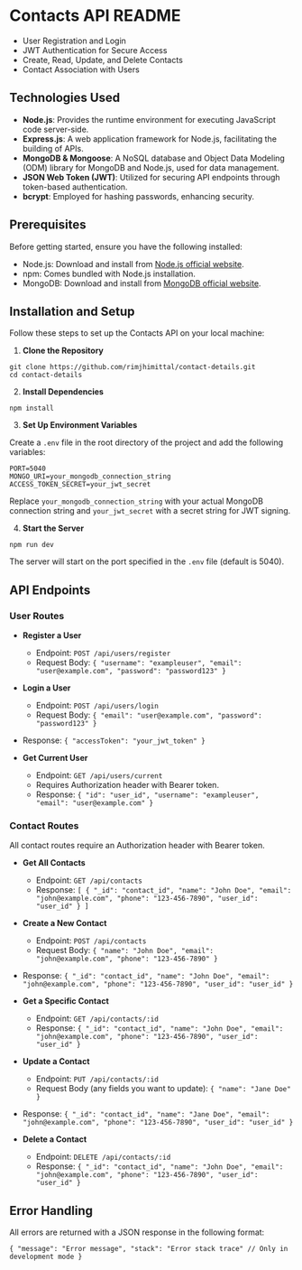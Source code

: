# Contacts API README

- User Registration and Login
- JWT Authentication for Secure Access
- Create, Read, Update, and Delete Contacts
- Contact Association with Users

## Technologies Used

- **Node.js**: Provides the runtime environment for executing JavaScript code server-side.
- **Express.js**: A web application framework for Node.js, facilitating the building of APIs.
- **MongoDB & Mongoose**: A NoSQL database and Object Data Modeling (ODM) library for MongoDB and Node.js, used for data management.
- **JSON Web Token (JWT)**: Utilized for securing API endpoints through token-based authentication.
- **bcrypt**: Employed for hashing passwords, enhancing security.

## Prerequisites

Before getting started, ensure you have the following installed:

- Node.js: Download and install from [Node.js official website](https://nodejs.org/).
- npm: Comes bundled with Node.js installation.
- MongoDB: Download and install from [MongoDB official website](https://www.mongodb.com/try/download/community).

## Installation and Setup

Follow these steps to set up the Contacts API on your local machine:

1. **Clone the Repository**
```
git clone https://github.com/rimjhimittal/contact-details.git 
cd contact-details
```

2. **Install Dependencies**
```
npm install
```

3. **Set Up Environment Variables**

Create a `.env` file in the root directory of the project and add the following variables:
```
PORT=5040 
MONGO_URI=your_mongodb_connection_string ACCESS_TOKEN_SECRET=your_jwt_secret
```

Replace `your_mongodb_connection_string` with your actual MongoDB connection string and `your_jwt_secret` with a secret string for JWT signing.

4. **Start the Server**
```
npm run dev
```

The server will start on the port specified in the `.env` file (default is 5040).

## API Endpoints

### User Routes

- **Register a User**
  - Endpoint: `POST /api/users/register`
  - Request Body:
 ```{ "username": "exampleuser", "email": "user@example.com", "password": "password123" }```


- **Login a User**
  - Endpoint: `POST /api/users/login`
  - Request Body:
```{ "email": "user@example.com", "password": "password123" }```

- Response:
```{ "accessToken": "your_jwt_token" }```


- **Get Current User**
  - Endpoint: `GET /api/users/current`
  - Requires Authorization header with Bearer token.
  - Response:
```{ "id": "user_id", "username": "exampleuser", "email": "user@example.com" }```


### Contact Routes

All contact routes require an Authorization header with Bearer token.

- **Get All Contacts**
  - Endpoint: `GET /api/contacts`
  - Response:
```[ { "_id": "contact_id", "name": "John Doe", "email": "john@example.com", "phone": "123-456-7890", "user_id": "user_id" } ]```


- **Create a New Contact**
  - Endpoint: `POST /api/contacts`
  - Request Body:
```{ "name": "John Doe", "email": "john@example.com", "phone": "123-456-7890" }```

- Response:
```{ "_id": "contact_id", "name": "John Doe", "email": "john@example.com", "phone": "123-456-7890", "user_id": "user_id" }```


- **Get a Specific Contact**
  - Endpoint: `GET /api/contacts/:id`
  - Response:
```{ "_id": "contact_id", "name": "John Doe", "email": "john@example.com", "phone": "123-456-7890", "user_id": "user_id" }```


- **Update a Contact**
  - Endpoint: `PUT /api/contacts/:id`
  - Request Body (any fields you want to update):
```{ "name": "Jane Doe" }```

- Response:
```{ "_id": "contact_id", "name": "Jane Doe", "email": "john@example.com", "phone": "123-456-7890", "user_id": "user_id" }```


- **Delete a Contact**
  - Endpoint: `DELETE /api/contacts/:id`
  - Response:
```{ "_id": "contact_id", "name": "John Doe", "email": "john@example.com", "phone": "123-456-7890", "user_id": "user_id" }```


## Error Handling

All errors are returned with a JSON response in the following format:

```{ "message": "Error message", "stack": "Error stack trace" // Only in development mode }```